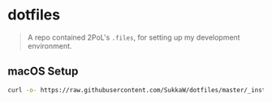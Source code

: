# dotfiles

> A repo contained 2PoL's `.files`, for setting up my development environment.

## macOS Setup

```bash
curl -o- https://raw.githubusercontent.com/SukkaW/dotfiles/master/_install/macos.zsh | zsh
```